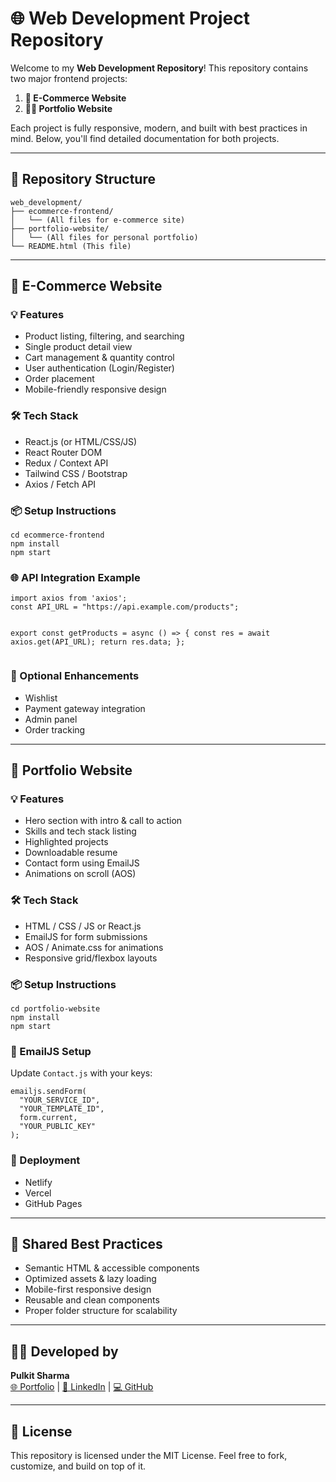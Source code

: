 <!DOCTYPE html>
<html lang="en">
<head>
  <meta charset="UTF-8" />
  <meta name="viewport" content="width=device-width, initial-scale=1.0"/>
</head>
<body>

  <h1>🌐 Web Development Project Repository</h1>
  <p>Welcome to my <strong>Web Development Repository</strong>! This repository contains two major frontend projects:</p>
  <ol>
    <li><strong>🛒 E-Commerce Website</strong></li>
    <li><strong>👨‍💻 Portfolio Website</strong></li>
  </ol>
  <p>Each project is fully responsive, modern, and built with best practices in mind. Below, you'll find detailed documentation for both projects.</p>

  <hr/>

  <h2>📁 Repository Structure</h2>
  <pre><code>web_development/
├── ecommerce-frontend/
│   └── (All files for e-commerce site)
├── portfolio-website/
│   └── (All files for personal portfolio)
└── README.html (This file)</code></pre>

  <hr/>

  <h2>🔹 E-Commerce Website</h2>

  <h3>💡 Features</h3>
  <ul>
    <li>Product listing, filtering, and searching</li>
    <li>Single product detail view</li>
    <li>Cart management & quantity control</li>
    <li>User authentication (Login/Register)</li>
    <li>Order placement</li>
    <li>Mobile-friendly responsive design</li>
  </ul>

  <h3>🛠 Tech Stack</h3>
  <ul>
    <li>React.js (or HTML/CSS/JS)</li>
    <li>React Router DOM</li>
    <li>Redux / Context API</li>
    <li>Tailwind CSS / Bootstrap</li>
    <li>Axios / Fetch API</li>
  </ul>

  <h3>📦 Setup Instructions</h3>
  <pre><code>cd ecommerce-frontend
npm install
npm start</code></pre>

  <h3>🌐 API Integration Example</h3>
  <pre><code>import axios from 'axios';
const API_URL = "https://api.example.com/products";

export const getProducts = async () => {
  const res = await axios.get(API_URL);
  return res.data;
};</code></pre>

  <h3>🧪 Optional Enhancements</h3>
  <ul>
    <li>Wishlist</li>
    <li>Payment gateway integration</li>
    <li>Admin panel</li>
    <li>Order tracking</li>
  </ul>

  <hr/>

  <h2>🔹 Portfolio Website</h2>

  <h3>💡 Features</h3>
  <ul>
    <li>Hero section with intro & call to action</li>
    <li>Skills and tech stack listing</li>
    <li>Highlighted projects</li>
    <li>Downloadable resume</li>
    <li>Contact form using EmailJS</li>
    <li>Animations on scroll (AOS)</li>
  </ul>

  <h3>🛠 Tech Stack</h3>
  <ul>
    <li>HTML / CSS / JS or React.js</li>
    <li>EmailJS for form submissions</li>
    <li>AOS / Animate.css for animations</li>
    <li>Responsive grid/flexbox layouts</li>
  </ul>

  <h3>📦 Setup Instructions</h3>
  <pre><code>cd portfolio-website
npm install
npm start</code></pre>

  <h3>📧 EmailJS Setup</h3>
  <p>Update <code>Contact.js</code> with your keys:</p>
  <pre><code>emailjs.sendForm(
  "YOUR_SERVICE_ID",
  "YOUR_TEMPLATE_ID",
  form.current,
  "YOUR_PUBLIC_KEY"
);</code></pre>

  <h3>🚀 Deployment</h3>
  <ul>
    <li>Netlify</li>
    <li>Vercel</li>
    <li>GitHub Pages</li>
  </ul>

  <hr/>

  <h2>🧠 Shared Best Practices</h2>
  <ul>
    <li>Semantic HTML & accessible components</li>
    <li>Optimized assets & lazy loading</li>
    <li>Mobile-first responsive design</li>
    <li>Reusable and clean components</li>
    <li>Proper folder structure for scalability</li>
  </ul>

  <hr/>

  <h2>🧑‍💻 Developed by</h2>
  <p><strong>Pulkit Sharma</strong><br/>
  <a href="https://your-portfolio-url.com">🌐 Portfolio</a> |
  <a href="https://linkedin.com/in/yourprofile">🔗 LinkedIn</a> |
  <a href="https://github.com/yourusername">💻 GitHub</a></p>

  <hr/>

  <h2>📄 License</h2>
  <p>This repository is licensed under the MIT License. Feel free to fork, customize, and build on top of it.</p>

</body>
</html>

